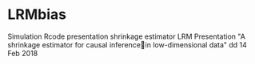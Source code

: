 # LRMbias
Simulation Rcode presentation shrinkage estimator LRM
Presentation "A shrinkage estimator for causal inferencein low-dimensional data" dd 14 Feb 2018
